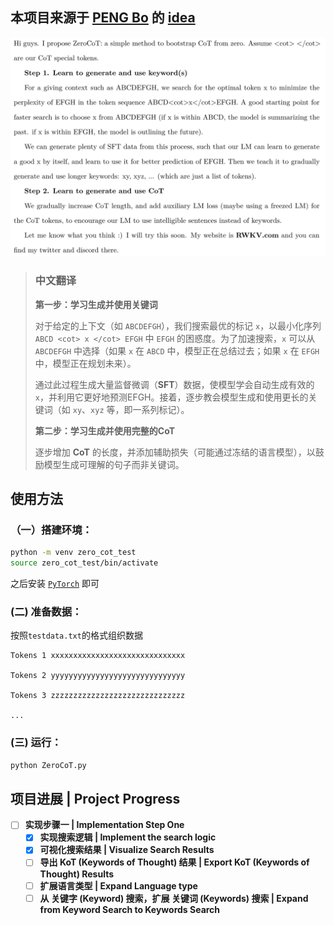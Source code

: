 ## 本项目来源于 [PENG Bo](https://github.com/BlinkDL) 的 [idea](https://github.com/RWKV/ZeroCoT)

![@BlinkDL idea](bo_newidea.png)

> ### 中文翻译
> **第一步：学习生成并使用关键词**
>
>   对于给定的上下文（如 `ABCDEFGH`），我们搜索最优的标记 `x`，以最小化序列 `ABCD <cot> x </cot> EFGH` 中 `EFGH` 的困惑度。为了加速搜索，`x` 可以从 `ABCDEFGH` 中选择（如果 `x` 在 `ABCD` 中，模型正在总结过去；如果 `x` 在 `EFGH` 中，模型正在规划未来）。
>
>   通过此过程生成大量监督微调（**SFT**）数据，使模型学会自动生成有效的 `x`，并利用它更好地预测EFGH。接着，逐步教会模型生成和使用更长的关键词（如 `xy`、`xyz` 等，即一系列标记）。
>
> **第二步：学习生成并使用完整的CoT**
>
>   逐步增加 **CoT** 的长度，并添加辅助损失（可能通过冻结的语言模型），以鼓励模型生成可理解的句子而非关键词。

## 使用方法
### （一）搭建环境：
``` bash
python -m venv zero_cot_test
source zero_cot_test/bin/activate
```
之后安装 [`PyTorch`](https://pytorch.org/get-started/) 即可

### (二) 准备数据：
按照`testdata.txt`的格式组织数据
``` 
Tokens 1 xxxxxxxxxxxxxxxxxxxxxxxxxxxxxx

Tokens 2 yyyyyyyyyyyyyyyyyyyyyyyyyyyyyy

Tokens 3 zzzzzzzzzzzzzzzzzzzzzzzzzzzzzz

...

```

### (三) 运行：
``` python
python ZeroCoT.py
```

## 项目进展 | Project Progress  

- [ ] **实现步骤一 | Implementation Step One**  
  - [x] **实现搜索逻辑 | Implement the search logic** 
  - [x] **可视化搜索结果 | Visualize Search Results**  
  - [ ] **导出 KoT (Keywords of Thought) 结果 | Export KoT (Keywords of Thought) Results**  
  - [ ] **扩展语言类型 | Expand  Language type**
  - [ ] **从 关键字 (Keyword) 搜索，扩展 关键词 (Keywords) 搜索 | Expand from Keyword Search to Keywords Search**  

<!-- - [ ] **实现步骤二 | Implementation Step Two**  
  - [ ] **关键词的人类对齐 | Human Alignment of Keywords**  
  - [ ] **训练管线 | Training Pipeline**   -->